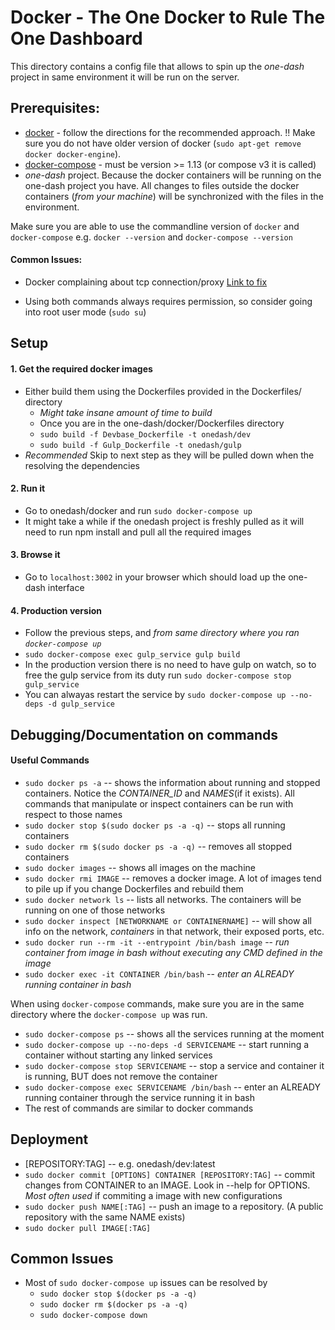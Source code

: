 # Docker - The One Docker to Rule The One Dashboard

This directory contains a config file that allows to spin up the _one-dash_ project in same environment it will be run on the server.

## Prerequisites:
- [docker](https://docs.docker.com/engine/installation/linux/ubuntu/) - follow the directions for the recommended approach. !! Make sure you do not have older version of docker (`sudo apt-get remove docker docker-engine`).
- [docker-compose](https://docs.docker.com/compose/install/) - must be version >= 1.13 (or compose v3 it is called)
- *one-dash* project. Because the docker containers will be running on the one-dash project you have. All changes to files outside the docker containers (*from your machine*) will be synchronized with the files in the environment.

Make sure you are able to use the commandline version of `docker` and `docker-compose`
e.g. `docker --version` and `docker-compose --version`

#### Common Issues:
- Docker complaining about tcp connection/proxy [Link to fix](https://docs.docker.com/engine/admin/systemd/#httphttps-proxy)

- Using both commands always requires permission, so consider going into root user mode (`sudo su`)

## Setup

#### 1. Get the required docker images
- Either build them using the Dockerfiles provided in the Dockerfiles/ directory
    - *Might take insane amount of time to build*
    - Once you are in the one-dash/docker/Dockerfiles directory
    - `sudo build -f Devbase_Dockerfile -t onedash/dev`
    - `sudo build -f Gulp_Dockerfile -t onedash/gulp`
- *Recommended* Skip to next step as they will be pulled down when the resolving the dependencies

#### 2. Run it
- Go to onedash/docker and run `sudo docker-compose up`
- It might take a while if the onedash project is freshly pulled as it will need to run npm install and pull all the required images

#### 3. Browse it
- Go to `localhost:3002` in your browser which should load up the one-dash interface

#### 4. Production version
- Follow the previous steps, and *from same directory where you ran `docker-compose up`*
- `sudo docker-compose exec gulp_service gulp build`
- In the production version there is no need to have gulp on watch, so to free the gulp service from its duty run `sudo docker-compose stop gulp_service`
- You can alwayas restart the service by `sudo docker-compose up --no-deps -d gulp_service`


## Debugging/Documentation on commands

#### Useful Commands
- `sudo docker ps -a` -- shows the information about running and stopped containers. Notice the *CONTAINER_ID* and *NAMES*(if it exists). All commands that manipulate or inspect containers can be run with respect to those names
- `sudo docker stop $(sudo docker ps -a -q)` -- stops all running containers
- `sudo docker rm $(sudo docker ps -a -q)` -- removes all stopped containers
- `sudo docker images` -- shows all images on the machine
- `sudo docker rmi IMAGE` -- removes a docker image. A lot of images tend to pile up if you change Dockerfiles and rebuild them
- `sudo docker network ls` -- lists all networks. The containers will be running on one of those networks
- `sudo docker inspect [NETWORKNAME or CONTAINERNAME]` -- will show all info on the network, _containers_ in that network, their exposed ports, etc.
- `sudo docker run --rm -it --entrypoint /bin/bash image` -- *run container from image in bash without executing any CMD defined in the image*
- `sudo docker exec -it CONTAINER /bin/bash` -- *enter an ALREADY running container in bash*

When using `docker-compose` commands, make sure you are in the same directory where the `docker-compose up` was run.

- `sudo docker-compose ps` -- shows all the services running at the moment
- `sudo docker-compose up --no-deps -d SERVICENAME` -- start running a container without starting any linked services
- `sudo docker-compose stop SERVICENAME` -- stop a service and container it is running, BUT does not remove the container
- `sudo docker-compose exec SERVICENAME /bin/bash` -- enter an ALREADY running container through the service running it in bash
- The rest of commands are similar to docker commands

## Deployment
- [REPOSITORY:TAG] -- e.g. onedash/dev:latest
- `sudo docker commit [OPTIONS] CONTAINER [REPOSITORY:TAG]` -- commit changes from CONTAINER to an IMAGE. Look in --help for OPTIONS. *Most often used* if commiting a image with new configurations
- `sudo docker push NAME[:TAG]` -- push an image to a repository. (A public repository with the same NAME exists)
- `sudo docker pull IMAGE[:TAG]`

## Common Issues
- Most of `sudo docker-compose up` issues can be resolved by
    - `sudo docker stop $(docker ps -a -q)`
    - `sudo docker rm $(docker ps -a -q)`
    - `sudo docker-compose down`
